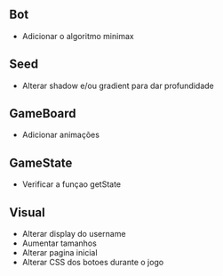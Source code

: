 ## Bot 
- Adicionar o algoritmo minimax

## Seed
- Alterar shadow e/ou gradient para dar profundidade

## GameBoard
- Adicionar animações

## GameState
- Verificar a funçao getState

## Visual
- Alterar display do username
- Aumentar tamanhos
- Alterar pagina inicial
- Alterar CSS dos botoes durante o jogo